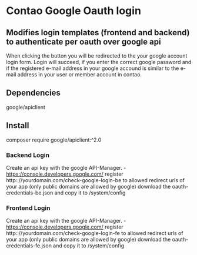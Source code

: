 # Contao Google Oauth login

## Modifies login templates (frontend and backend) to authenticate per oauth over google api
When clicking the button you will be redirected to the your google account login form. Login will succeed, if you enter the correct google password and if the registered e-mail address in your google accound is similar to the e-mail address in your user or member account in contao.


## Dependencies
google/apiclient

## Install
composer require google/apiclient:^2.0



### Backend Login
Create an api key with the google API-Manager.
-https://console.developers.google.com/
register http:://yourdomain.com/check-google-login-be to allowed redirect urls of your app (only public domains are allowed by google)
download the oauth-credentials-be.json and copy it to /system/config

### Frontend Login
Create an api key with the google API-Manager.
-https://console.developers.google.com/
register http:://yourdomain.com/check-google-login-fe to allowed redirect urls of your app (only public domains are allowed by google)
download the oauth-credentials-fe.json and copy it to /system/config


